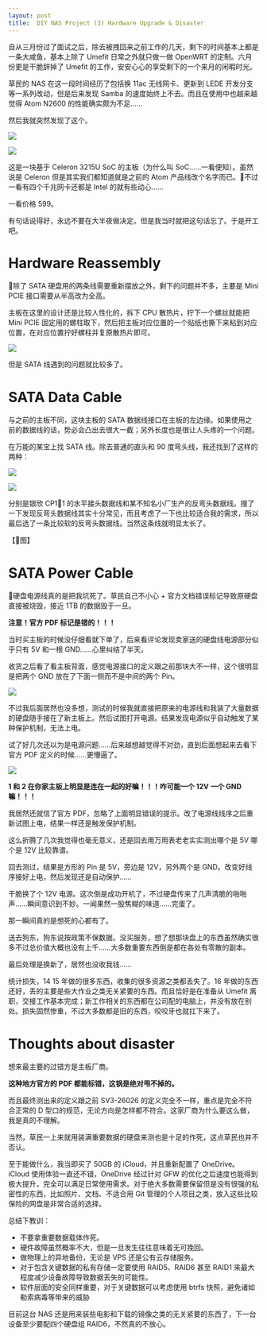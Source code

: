 ```yaml
---
layout: post
title:  DIY NAS Project (3) Hardware Upgrade & Disaster
---
```


自从三月份过了面试之后，除去被拽回来之前工作的几天，剩下的时间基本上都是一条大咸鱼，基本上除了 Umefit 日常之外就只做一做 OpenWRT 的定制。六月份更是干脆辞掉了 Umefit 的工作，安安心心的享受剩下的一个来月的闲暇时光。

草民的 NAS 在这一段时间经历了包括换 11ac 无线网卡、更新到 LEDE 开发分支等一系列改动，但是后来发现 Samba 的速度始终上不去。而且在使用中也越来越觉得 Atom N2600 的性能确实颇为不足……

然后我就突然发现了这个。

![](../assets/images/diy-nas-project-3/IMG_1105.JPG)

![](../assets/images/diy-nas-project-3/IMG_1106.JPG)

这是一块基于 Celeron 3215U SoC 的主板（为什么叫 SoC……一看便知）。虽然说是 Celeron 但是其实我们都知道就是之前的 Atom 产品线改个名字而已。不过一看有四个千兆网卡还都是 Intel 的就有些动心……

一看价格 599。

有句话说得好，永远不要在大半夜做决定。但是我当时就把这句话忘了。于是开工吧。

# Hardware Reassembly

除了 SATA 硬盘用的两条线需要重新摆放之外，剩下的问题并不多，主要是 Mini PCIE 接口需要从半高改为全高。

主板在这里的设计还是比较人性化的，拆下 CPU 散热片，拧下一个螺丝就能把 Mini PCIE 固定用的螺柱取下，然后把主板对应位置的一个贴纸也撕下来粘到对应位置，在对应位置拧好螺柱并复原散热片即可。

![](../assets/images/diy-nas-project-3/half-to-full-height.png)

但是 SATA 线遇到的问题就比较多了。

# SATA Data Cable

与之前的主板不同，这块主板的 SATA 数据线接口在主板的左边缘。如果使用之前的数据线的话，势必会凸出去很大一截；另外长度也是很让人头疼的一个问题。

在万能的某宝上找 SATA 线。除去普通的直头和 90 度弯头线，我还找到了这样的两种：

![](../assets/images/diy-nas-project-3/cable_side.jpg)

![](../assets/images/diy-nas-project-3/cable_reverse.jpg)

分别是银欣 CP11 的水平接头数据线和某不知名小厂生产的反弯头数据线。搜了一下发现反弯头数据线其实十分常见，而且考虑了一下也比较适合我的需求，所以最后选了一条比较软的反弯头数据线。当然这条线就明显太长了。

【图】

# SATA Power Cable

硬盘电源线真的是把我坑死了。草民自己不小心 + 官方文档错误标记导致原硬盘直接被烧毁，接近 1TB 的数据毁于一旦。

**注意！官方 PDF 标记是错的！！！**

当时买主板的时候没仔细看就下单了，后来看评论发现卖家送的硬盘线电源部分似乎只有 5V 和一根 GND……心里纠结了半天。

收货之后看了看主板背面，感觉电源接口的定义跟之前那块大不一样，这个很明显是把两个 GND 放在了下面一侧而不是中间的两个 Pin。

![](../assets/images/diy-nas-project-3/power_cable_actual.png)

不过我后面居然也没多想，测试的时候我就直接把原来的电源线和我装了大量数据的硬盘随手接在了新主板上。然后试图打开电源。结果发现电源似乎自动触发了某种保护机制，无法上电。

试了好几次还以为是电源问题……后来越想越觉得不对劲，直到后面想起来去看下官方 PDF 定义的时候……更懵逼了。

![](../assets/images/diy-nas-project-3/power_cable_def.png)

**1 和 2 在你家主板上明显是连在一起的好嘛！！！咋可能一个 12V 一个 GND 嘛！！！**

我居然还就信了官方 PDF，忽略了上面明显错误的提示。改了电源线线序之后重新试图上电，结果一样还是触发保护机制。

这么折腾了几次我觉得也毫无意义，还是回去用万用表老老实实测出哪个是 5V 哪个是 12V 比较靠谱。

回去测过，结果是方形的 Pin 是 5V，旁边是 12V，另外两个是 GND。改变好线序接好上电，然后发现还是自动保护……

干脆换了个 12V 电源。这次倒是成功开机了，不过硬盘传来了几声清脆的啪啪声……瞬间意识到不妙。一闻果然一股焦糊的味道……完蛋了。

那一瞬间真的是想死的心都有了。

送去狗东，狗东说按政策不保数据。没买服务，想了想那块盘上的东西虽然确实很多不过总价值大概也没有上千……大多数重要东西倒是都在各处有零散的副本。

最后处理是换新了，居然也没收我钱……

统计损失，14 15 年做的很多东西，收集的很多资源之类都丢失了。16 年做的东西还好，丢的主要是些大作业之类无关紧要的东西。而且恰好是在准备从 Umefit 离职，交接工作基本完成；新工作相关的东西都在公司配的电脑上，并没有放在别处。损失固然惨重，不过大多数都是旧的东西，咬咬牙也就扛下来了。

# Thoughts about disaster

想来最主要的过错方是主板厂商。

**这种地方官方的 PDF 都能标错，这锅是绝对甩不掉的。**

而且最终测出来的定义跟之前 SV3-26026 的定义完全不一样，重点是完全不符合正常的 D 型口的规范，无论方向是怎样都不符合。这家厂商为什么要这么做，我是真的不理解。

当然，草民一上来就用装满重要数据的硬盘来测也是十足的作死，这点草民也并不否认。

至于能做什么，我当即买了 50GB 的 iCloud，并且重新配置了 OneDrive。iCloud 使用体验一直还不错，OneDrive 经过针对 GFW 的优化之后速度也能得到极大提升，完全可以满足日常使用需求。对于绝大多数需要保留但是没有很强的私密性的东西，比如照片、文档、不适合用 Git 管理的个人项目之类，放入这些比较保险的网盘是非常合适的选择。

总结下教训：

* 不要拿重要数据载体作死。
* 硬件故障虽然概率不大，但是一旦发生往往意味着无可挽回。
* 做物理上的异地备份，无论是 VPS 还是公有云存储服务。
* 对于包含关键数据的私有存储一定要使用 RAID5、RAID6 甚至 RAID1 来最大程度减少设备故障导致数据丢失的可能性。
* 软件层面的安全同样重要，对于关键数据可以考虑使用 btrfs 快照，避免诸如勒索病毒等带来的威胁

目前这台 NAS 还是用来装些电影和下载的镜像之类的无关紧要的东西了，下一台设备至少要配四个硬盘组 RAID6，不然真的不放心。


